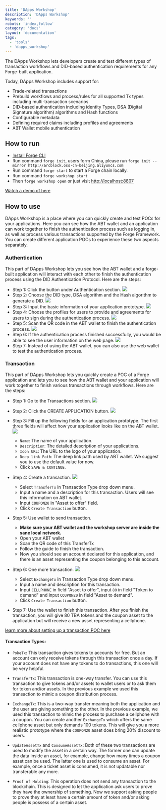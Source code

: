 ```yaml
---
title: 'DApps Workshop'
description: 'DApps Workshop'
keywords: ''
robots: 'index,follow'
category: 'docs'
layout: 'documentation'
tags:
  - 'tools'
  - 'dapps_workshop'
---
```


The DApps Workshop lets developers create and test different types of transaction workflows and DID-based authentication requirements for any Forge-built application.

Today, DApps Workshop includes support for:

- Trade-related transactions
- Prebuild workflows and process/rules for all supported Tx types including multi-transaction scenarios
- DID-based authentication including identity Types, DSA (Digital Signature algorithm) algorithms and Hash functions
- Configurable metadata
- Defining required claims including profiles and agreements
- ABT Wallet mobile authentication

## How to run

- [Install Forge CLI](https://docs.arcblock.io/forge/latest/tools/forge_cli.html#install-forge-cli)
- Run command `forge init`, users form China, please run `forge init --mirror http://arcblock.oss-cn-beijing.aliyuncs.com`
- Run command `forge start` to start a Forge chain locally.
- Run command `forge workshop start`
- Then `forge workshop open` or just visit [http://localhost:8807](http://localhost:8807)

[Watch a demo of here](https://youtu.be/4sGgS9dcvxc)

## How to use

DApps Workshop is a place where you can quickly create and test POCs for your applications. Here you can see how the ABT wallet and an application can work together to finish the authentication process such as logging in, as well as process various transactions supported by the Forge Framework. You can create different application POCs to experience these two aspects separately.

### Authentication

This part of DApps Workshop lets you see how the ABT wallet and a forge-built application will interact with each other to finish the authentication process using the DID Authentication Protocol. Here are the steps:

- Step 1: Click the button under Authentication section.
  ![](../../assets/images/tools/dapps-workshop/auth-1.png)
- Step 2: Choose the DID type, DSA algorithm and the Hash algorithm to generate a DID.
  ![](../../assets/images/tools/dapps-workshop/auth-2.png)
- Step 3: Input the basic information of your application prototype.
  ![](../../assets/images/tools/dapps-workshop/auth-3.png)
- Step 4: Choose the profiles for users to provide and agreements for users to sign during the authentication process.
  ![](../../assets/images/tools/dapps-workshop/auth-4.png)
- Step 5: Scan the QR code in the ABT wallet to finish the authentication process.
  ![](../../assets/images/tools/dapps-workshop/auth-5.png)
- Step 6: If the authentication process finished successfully, you would be able to see the user information on the web page.
  ![](../../assets/images/tools/dapps-workshop/auth-6.png)
- Step 7: Instead of using the ABT wallet, you can also use the web wallet to test the authentication process.

### Transaction

This part of DApps Workshop lets you quickly create a POC of a Forge application and lets you to see how the ABT wallet and your application will work together to finish various transactions through workflows. Here are the steps:

- Step 1: Go to the Transactions section.
  ![](../../assets/images/tools/dapps-workshop/tx-1.png)

- Step 2: Click the CREATE APPLICATION button.
  ![](../../assets/images/tools/dapps-workshop/tx-2.png)

- Step 3: Fill up the following fields for an application prototype. The first three fields will affect how your application looks like on the ABT wallet.
  ![](../../assets/images/tools/dapps-workshop/tx-3.png)

  - `Name`: The name of your application.
  - `Description`: The detailed description of your applications.
  - `Icon URL`: The URL to the logo of your application.
  - `Deep link Path`: The deep link path used by ABT wallet. We suggest you to use the default value for now.
  - Click `SAVE & CONTINUE`.

- Step 4: Create a transaction.
  ![](../../assets/images/tools/dapps-workshop/tx-4.png)

  - Select `TransferTx` in Transaction Type drop down menu.
  - Input a name and a description for this transaction. Users will see this information on ABT wallet.
  - Input `COUPON20` in "Asset to offer" field.
  - Click `Create Transaction` button.

- Step 5: Use wallet to send transaction.

  - **Make sure your ABT wallet and the workshop server are inside the sane local network.**
  - Open your ABT wallet
  - Scan the QR code of this TransferTx
  - Follow the guide to finish the transaction.
  - Now you should see an account declared for this application, and there is an asset representing the coupon belonging to this account.

- Step 6: One more transaction.
  ![](../../assets/images/tools/dapps-workshop/tx-5.png)

  - Select `ExchangeTx` in Transaction Type drop down menu.
  - Input a name and description for this transaction.
  - Input `CELLPHONE` in field "Asset to offer", input `80` in field "Token to demand" and input `COUPON20` in field "Asset to demand".
  - Click `Create Transaction` button.

- Step 7: Use the wallet to finish this transaction. After you finish the transaction, you will give 80 TBA tokens and the coupon asset to the application but will receive a new asset representing a cellphone.

[learn more about setting up a transaction POC here](https://youtu.be/-QZOQ6SiAvI)

#### Transaction Types:

- `PokeTx`: This transaction gives tokens to accounts for free. But an account can only receive tokens through this transaction once a day. If your account does not have any tokens to do transactions, this one will be very helpful.

- `TransferTx`: This transaction is one-way transfer. You can use this transaction to give tokens and/or assets to wallet users or to ask them for token and/or assets. In the previous example we used this transaction to mimic a coupon distribution process.

- `ExchangeTx`: This is a two-way transfer meaning both the application and the user are giving something to the other. In the previous example, we used this transaction to mimic the process to purchase a cellphone with a coupon. You can create another `ExchangeTx` which offers the same cellphone asset but only demands 100 tokens. This will give you a more realistic prototype where the `COUPON20` asset does bring 20% discount to users.

- `UpdateAssetTx` and `ConsumeAssetTx`: Both of these two transactions are used to modify the asset in a certain way. The former one can update the data inside an asset, for example, change how many times a coupon asset can be used. The latter one is used to consume an asset. For example, once a ticket asset is consumed, it is not updatable nor transferable any more.

- `Proof of Holding`: This operation does not send any transaction to the blockchain. This is designed to let the application ask users to prove they have the ownership of something. Now we support asking people to prove they at least have a certain amount of token and/or asking people is possess of a certain asset.
